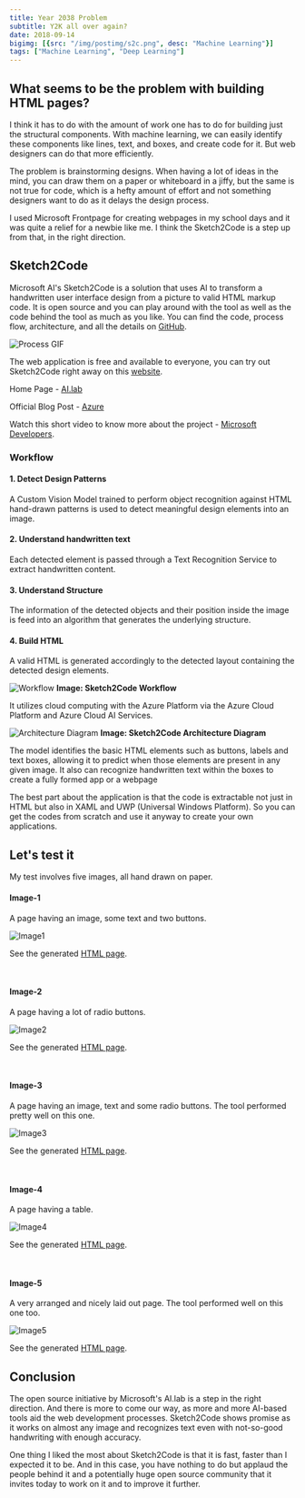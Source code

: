 ```yaml
---
title: Year 2038 Problem
subtitle: Y2K all over again?
date: 2018-09-14
bigimg: [{src: "/img/postimg/s2c.png", desc: "Machine Learning"}]
tags: ["Machine Learning", "Deep Learning"]
---
```


## What seems to be the problem with building HTML pages?
I think it has to do with the amount of work one has to do for building just the structural components. With machine learning, we can easily identify these components like lines, text, and boxes, and create code for it. But web designers can do that more efficiently.

The problem is brainstorming designs. When having a lot of ideas in the mind, you can draw them on a paper or whiteboard in a jiffy, but the same is not true for code, which is a hefty amount of effort and not something designers want to do as it delays the design process.

I used Microsoft Frontpage for creating webpages in my school days and it was quite a relief for a newbie like me. I think the Sketch2Code is a step up from that, in the right direction.

## Sketch2Code
Microsoft AI's Sketch2Code is a solution that uses AI to transform a handwritten user interface design from a picture to valid HTML markup code. It is open source and you can play around with the tool as well as the code behind the tool as much as you like. You can find the code, process flow, architecture, and all the details on [GitHub](https://github.com/Microsoft/ailab/tree/master/Sketch2Code).

![Process GIF](/img/s2c/s2c.gif)

The web application is free and available to everyone, you can try out Sketch2Code right away on this [website](https://sketch2code.azurewebsites.net/).

Home Page - [AI.lab](https://www.ailab.microsoft.com/experiments/30c61484-d081-4072-99d6-e132d362b99d)

Official Blog Post - [Azure](https://azure.microsoft.com/en-us/blog/turn-your-whiteboard-sketches-to-working-code-in-seconds-with-sketch2code/)

Watch this short video to know more about the project - [Microsoft Developers](https://www.youtube.com/watch?v=V6pqqPPHyYM).  

### Workflow
#### 1. Detect Design Patterns
A Custom Vision Model trained to perform object recognition against HTML hand-drawn patterns is used to detect meaningful design elements into an image.

#### 2. Understand handwritten text
Each detected element is passed through a Text Recognition Service to extract handwritten content.

#### 3. Understand Structure
The information of the detected objects and their position inside the image is feed into an algorithm that generates the underlying structure.

#### 4. Build HTML
A valid HTML is generated accordingly to the detected layout containing the detected design elements.

![Workflow](/img/s2c/s2c_workflow.jpg)
**Image: Sketch2Code Workflow**

It utilizes cloud computing with the Azure Platform via the Azure Cloud Platform and Azure Cloud AI Services.

![Architecture Diagram](/img/s2c/s2c_cloud.jpg)
**Image: Sketch2Code Architecture Diagram**

The model identifies the basic HTML elements such as buttons, labels and text boxes, allowing it to predict when those elements are present in any given image. It also can recognize handwritten text within the boxes to create a fully formed app or a webpage

The best part about the application is that the code is extractable not just in HTML but also in XAML and UWP (Universal Windows Platform). So you can get the codes from scratch and use it anyway to create your own applications.

## Let's test it

My test involves five images, all hand drawn on paper.

#### Image-1
A page having an image, some text and two buttons.

![Image1](/img/s2c/s2cimg1.png)

See the generated [HTML page](/img/s2c/s2c_html/s2cimg1.html).

<br>

#### Image-2
A page having a lot of radio buttons.

![Image2](/img/s2c/s2cimg2.png)

See the generated [HTML page](/img/s2c/s2c_html/s2cimg2.html).

<br>

#### Image-3
A page having an image, text and some radio buttons. The tool performed pretty well on this one.

![Image3](/img/s2c/s2cimg3.png)

See the generated [HTML page](/img/s2c/s2c_html/s2cimg3.html).

<br>

#### Image-4
A page having a table.

![Image4](/img/s2c/s2cimg4.png)

See the generated [HTML page](/img/s2c/s2c_html/s2cimg4.html).

<br>

#### Image-5
A very arranged and nicely laid out page. The tool performed well on this one too.

![Image5](/img/s2c/s2cimg5.png)

See the generated [HTML page](/img/s2c/s2c_html/s2cimg5.html).

## Conclusion
The open source initiative by Microsoft's AI.lab is a step in the right direction. And there is more to come our way, as more and more AI-based tools aid the web development processes. Sketch2Code shows promise as it works on almost any image and recognizes text even with not-so-good handwriting with enough accuracy.

One thing I liked the most about Sketch2Code is that it is fast, faster than I expected it to be. And in this case, you have nothing to do but applaud the people behind it and a potentially huge open source community that it invites today to work on it and to improve it further.
